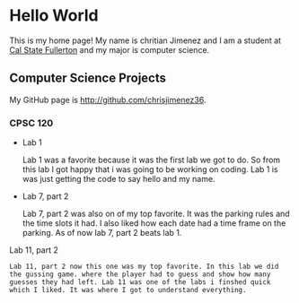 # Hello World

This is my home page! My name is chritian Jimenez and I am a student at [Cal State Fullerton](http://www.fullerton.edu/) and my major is computer science.

## Computer Science Projects

My GitHub page is http://github.com/chrisjimenez36.

### CPSC 120

* Lab 1

    Lab 1 was a favorite because it was the first lab we got to do. So from this lab I got happy that i was going to be working on coding. Lab 1 is was just getting the code to say hello and my name.

* Lab 7, part 2
    
    Lab 7, part 2 was also on of my top favorite. It was the parking rules and the time slots it had. I also liked how each date had a time frame on the parking. As of now lab 7, part 2 beats lab 1.

Lab 11, part 2

    Lab 11, part 2 now this one was my top favorite. In this lab we did the gussing game. where the player had to guess and show how many guesses they had left. Lab 11 was one of the labs i finshed quick which I liked. It was where I got to understand everything.